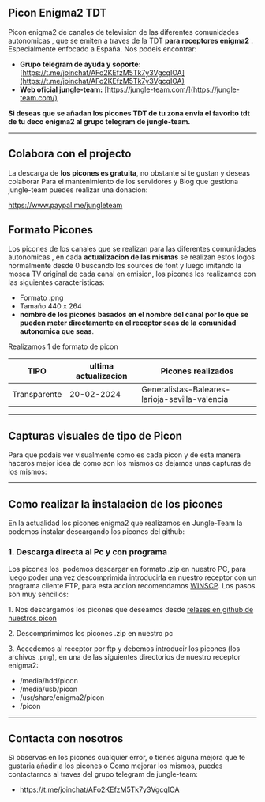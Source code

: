 ## Picon Enigma2 TDT

Picon enigma2 de canales de television de las diferentes comunidades autonomicas , que se emiten a traves de la TDT **para receptores enigma2** . Especialmente enfocado a España. Nos podeis encontrar:

*   **Grupo telegram de ayuda y soporte:** [https://t.me/joinchat/AFo2KEfzM5Tk7y3VgcqIOA](https://t.me/joinchat/AFo2KEfzM5Tk7y3VgcqIOA)
*   **Web oficial jungle-team:** [https://jungle-team.com/](https://jungle-team.com/)

**Si deseas que se añadan los picones TDT de tu zona envia el favorito tdt de tu deco enigma2 al grupo telegram de jungle-team.**

---

## Colabora con el projecto

La descarga de **los picones es gratuita**, no obstante si te gustan y deseas colaborar Para el mantenimiento de los servidores y Blog que gestiona jungle-team puedes realizar una donacion:

https://www.paypal.me/jungleteam

## Formato Picones

Los picones de los canales que se realizan para las diferentes comunidades autonomicas , en cada **actualizacion de las mismas** se realizan estos logos normalmente desde 0 buscando los sources de font y luego imitando la mosca TV original de cada canal en emision, los picones los realizamos con las siguientes caracteristicas:

*   Formato .png
*   Tamaño 440 x 264
*   **nombre de los picones basados en el nombre del canal por lo que se pueden meter directamente en el receptor seas de la comunidad autonomica que seas**.

Realizamos 1 de formato de picon

| **TIPO** | ultima actualizacion | Picones realizados |
| --- | --- | --- |
| Transparente | 20-02-2024 | Generalistas-Baleares-larioja-sevilla-valencia |

---

## Capturas visuales de tipo de Picon

Para que podais ver visualmente como es cada picon y de esta manera haceros mejor idea de como son los mismos os dejamos unas capturas de los mismos: 

---

## **Como realizar la instalacion de los picones**

En la actualidad los picones enigma2 que realizamos en Jungle-Team la podemos instalar descargando los picones del github:

### **1\. Descarga directa al Pc y con programa**

Los picones los  podemos descargar en formato .zip en nuestro PC, para luego poder una vez descomprimida introducirla en nuestro receptor con un programa cliente FTP, para esta accion recomendamos [WINSCP](https://winscp.net/eng/download.php). Los pasos son muy sencillos:

1\. Nos descargamos los picones que deseamos desde [relases en github de nuestros picon](https://github.com/jungla-team/Picon-enigma2-Movistar/releases)

2\. Descomprimimos los picones .zip en nuestro pc

3\. Accedemos al receptor por ftp y debemos introducir los picones (los archivos .png), en una de las siguientes directorios de nuestro receptor enigma2:

*   /media/hdd/picon
*   /media/usb/picon
*   /usr/share/enigma2/picon
*   /picon

---

## **Contacta con nosotros**

Si observas en los picones cualquier error, o tienes alguna mejora que te gustaria añadir a los picones o Como mejorar los mismos, puedes contactarnos al traves del grupo telegram de jungle-team:

*   https://t.me/joinchat/AFo2KEfzM5Tk7y3VgcqIOA
